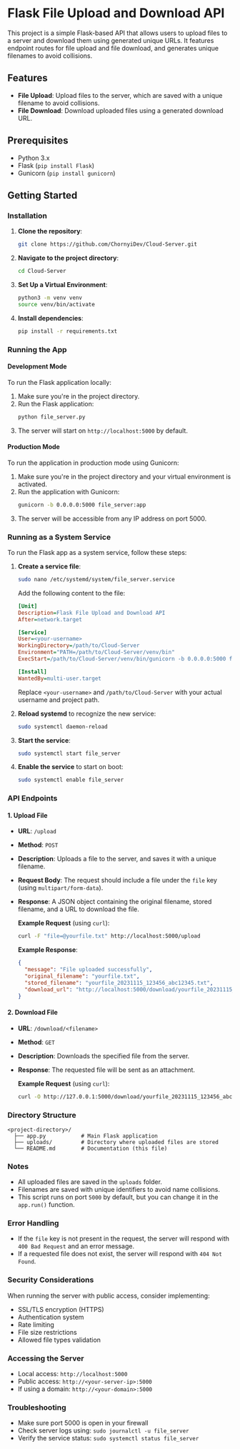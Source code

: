 # Flask File Upload and Download API

This project is a simple Flask-based API that allows users to upload files to a server and download them using generated unique URLs. It features endpoint routes for file upload and file download, and generates unique filenames to avoid collisions.

## Features
- **File Upload**: Upload files to the server, which are saved with a unique filename to avoid collisions.
- **File Download**: Download uploaded files using a generated download URL.

## Prerequisites
- Python 3.x
- Flask (`pip install Flask`)
- Gunicorn (`pip install gunicorn`)

## Getting Started

### Installation
1. **Clone the repository**:
   ```sh
   git clone https://github.com/ChornyiDev/Cloud-Server.git
   ```

2. **Navigate to the project directory**:
   ```sh
   cd Cloud-Server
   ```

3. **Set Up a Virtual Environment**:
   ```sh
   python3 -m venv venv
   source venv/bin/activate
   ```

4. **Install dependencies**:
   ```sh
   pip install -r requirements.txt
   ```

### Running the App

#### Development Mode
To run the Flask application locally:
1. Make sure you're in the project directory.
2. Run the Flask application:
   ```sh
   python file_server.py
   ```
3. The server will start on `http://localhost:5000` by default.

#### Production Mode
To run the application in production mode using Gunicorn:
1. Make sure you're in the project directory and your virtual environment is activated.
2. Run the application with Gunicorn:
   ```sh
   gunicorn -b 0.0.0.0:5000 file_server:app
   ```
3. The server will be accessible from any IP address on port 5000.

### Running as a System Service

To run the Flask app as a system service, follow these steps:

1. **Create a service file**:
   ```sh
   sudo nano /etc/systemd/system/file_server.service
   ```

   Add the following content to the file:
   ```ini
   [Unit]
   Description=Flask File Upload and Download API
   After=network.target

   [Service]
   User=<your-username>
   WorkingDirectory=/path/to/Cloud-Server
   Environment="PATH=/path/to/Cloud-Server/venv/bin"
   ExecStart=/path/to/Cloud-Server/venv/bin/gunicorn -b 0.0.0.0:5000 file_server:app

   [Install]
   WantedBy=multi-user.target
   ```

   Replace `<your-username>` and `/path/to/Cloud-Server` with your actual username and project path.

2. **Reload systemd** to recognize the new service:
   ```sh
   sudo systemctl daemon-reload
   ```

3. **Start the service**:
   ```sh
   sudo systemctl start file_server
   ```

4. **Enable the service** to start on boot:
   ```sh
   sudo systemctl enable file_server
   ```

### API Endpoints

#### 1. Upload File
- **URL**: `/upload`
- **Method**: `POST`
- **Description**: Uploads a file to the server, and saves it with a unique filename.
- **Request Body**: The request should include a file under the `file` key (using `multipart/form-data`).
- **Response**: A JSON object containing the original filename, stored filename, and a URL to download the file.

  **Example Request** (using `curl`):
  ```sh
  curl -F "file=@yourfile.txt" http://localhost:5000/upload
  ```

  **Example Response**:
  ```json
  {
    "message": "File uploaded successfully",
    "original_filename": "yourfile.txt",
    "stored_filename": "yourfile_20231115_123456_abc12345.txt",
    "download_url": "http://localhost:5000/download/yourfile_20231115_123456_abc12345.txt"
  }
  ```

#### 2. Download File
- **URL**: `/download/<filename>`
- **Method**: `GET`
- **Description**: Downloads the specified file from the server.
- **Response**: The requested file will be sent as an attachment.

  **Example Request** (using `curl`):
  ```sh
  curl -O http://127.0.0.1:5000/download/yourfile_20231115_123456_abc12345.txt
  ```

### Directory Structure
```
<project-directory>/
  ├── app.py           # Main Flask application
  ├── uploads/         # Directory where uploaded files are stored
  └── README.md        # Documentation (this file)
```

### Notes
- All uploaded files are saved in the `uploads` folder.
- Filenames are saved with unique identifiers to avoid name collisions.
- This script runs on port `5000` by default, but you can change it in the `app.run()` function.

### Error Handling
- If the `file` key is not present in the request, the server will respond with `400 Bad Request` and an error message.
- If a requested file does not exist, the server will respond with `404 Not Found`.

### Security Considerations
When running the server with public access, consider implementing:
- SSL/TLS encryption (HTTPS)
- Authentication system
- Rate limiting
- File size restrictions
- Allowed file types validation

### Accessing the Server
- Local access: `http://localhost:5000`
- Public access: `http://<your-server-ip>:5000`
- If using a domain: `http://<your-domain>:5000`

### Troubleshooting
- Make sure port 5000 is open in your firewall
- Check server logs using: `sudo journalctl -u file_server`
- Verify the service status: `sudo systemctl status file_server`

